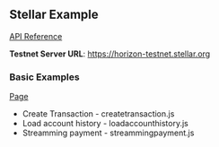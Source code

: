 ## Stellar Example

[API Reference](https://www.stellar.org/developers/reference/)

**Testnet Server URL**: https://horizon-testnet.stellar.org

### Basic Examples

[Page](https://www.stellar.org/developers/js-stellar-sdk/reference/examples.html#loading-an-accounts-transaction-history)

* Create Transaction - createtransaction.js
* Load account history - loadaccounthistory.js
* Streamming payment - streammingpayment.js